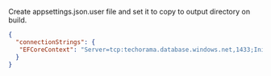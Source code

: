 ﻿Create appsettings.json.user file and set it to copy to output directory on build.
```json
{
  "connectionStrings": {
   "EFCoreContext": "Server=tcp:techorama.database.windows.net,1433;Initial Catalog=Techorama_Challenge;Persist Security Info=False;User ID=...TechoReadOnly;Password=...;Encrypt=True;TrustServerCertificate=False;Connection Timeout=30;"
  }
}
```